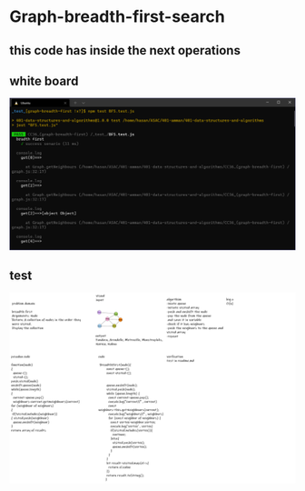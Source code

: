 # Graph-breadth-first-search

## this code has inside the next operations

## white board

![whiteboard](graph-breadth-frist-test-results.PNG)

## test

![tests](graph-breadth-frist-whiteboard.png)
